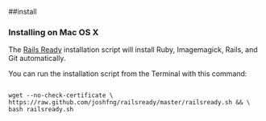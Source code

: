 ##install
### Installing on Mac OS X

The [Rails Ready][rails-ready] installation script will install Ruby, Imagemagick, Rails, and Git automatically.

[rails-ready]:https://github.com/joshfng/railsready


You can run the installation script from the Terminal with this command:

```text

wget --no-check-certificate \
https://raw.github.com/joshfng/railsready/master/railsready.sh && \
bash railsready.sh 
```
